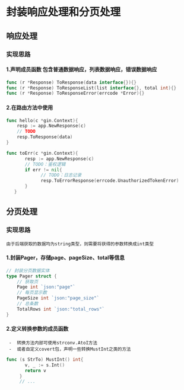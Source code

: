 # 封装响应处理和分页处理
## 响应处理
### 实现思路
#### 1.声明成员函数 包含普通数据响应，列表数据响应，错误数据响应
```go
func (r *Response) ToResponse(data interface{}){}
func (r *Response) ToResponseList(list interface{}, total int){}
func (r *Response) ToResponseError(errcode *Error){}
```
#### 2.在路由方法中使用
   ```go
   func hello(c *gin.Context){
       resp := app.NewResponse(c)
       // TODO
       resp.ToResponse(data)
   }

   func toErr(c *gin.Context){
          resp := app.NewResponse(c)
          // TODO：鉴权逻辑
          if err != nil{
                // TODO：日志记录
                resp.ToErrorResponse(errcode.UnauthorizedTokenError)
          }
      }
   ```

## 分页处理
### 实现思路
    由于后端获取的数据均为string类型，则需要将获得的参数转换成int类型
#### 1.封装Pager，存储page、pageSize、total等信息
```go
// 封装分页数据实体
type Pager struct {
	// 获取页
	Page int `json:"page"`
	// 每页显示数
	PageSize int `json:"page_size"`
	// 总条数
	TotalRows int `json:"total_rows"`
}
```
#### 2.定义转换参数的成员函数
     -  转换方法内部可使用strconv.AtoI方法
     -  或者自定义covert包，声明一些转换MustInt之类的方法
 ```go
 func (s StrTo) MustInt() int{
        v, _ := s.Int()
        return v
      }
      // ...
 ```
